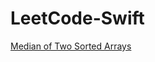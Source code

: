 # LeetCode-Swift

[Median of Two Sorted Arrays](https://leetcode.com/problems/median-of-two-sorted-arrays/)